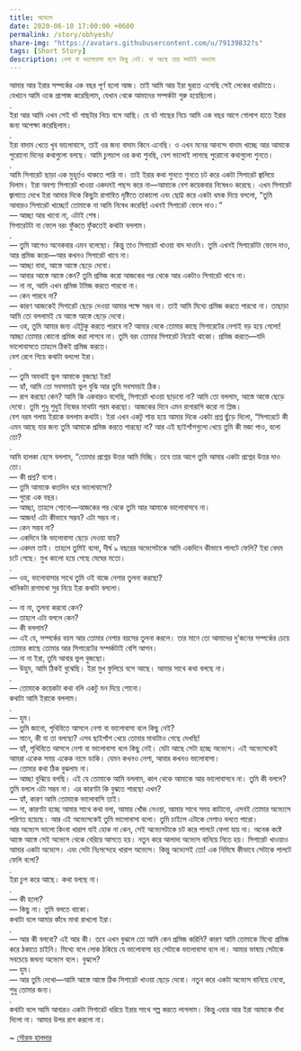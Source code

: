 ```yaml
---
title: অভ্যেস
date: 2020-06-10 17:00:00 +0600
permalink: /story/obhyesh/
share-img: "https://avatars.githubusercontent.com/u/79139832?s"
tags: [Short Story]
description: নেশা বা ভালোবাসা বলে কিছু নেই। যা আছে তার সবটাই অভ্যাস
---
```


আমার আর ইরার সম্পর্কের এক বছর পূর্ণ হলো আজ। তাই আমি আর ইরা ঘুরতে এসেছি সেই লেকের ধারটাতে। যেখানে আমি ওকে প্রপোজ করেছিলাম, যেখান থেকে আমাদের সম্পর্কটা শুরু হয়েছিলো।  
.  
ইরা আর আমি এখন সেই বট গাছটার নিচে বসে আছি। যে বট গাছের নিচে আমি এক বছর আগে গোলাপ হাতে ইরার জন্য অপেক্ষা করেছিলাম।  
.  
ইরা বাদাম খেতে খুব ভালোবাসে, তাই ওর জন্য বাদাম কিনে এনেছি। ও এখন মনের আনন্দে বাদাম খাচ্ছে আর আমাকে পুরোনো দিনের কথাগুলো বলছে। আমি চুপচাপ ওর কথা শুনছি, বেশ ভালোই লাগছে পুরোনো কথাগুলো শুনতে।  
.  
আমি সিগারেট ছাড়া এক মুহূর্তও থাকতে পারি না। তাই ইরার কথা শুনতে শুনতে চট করে একটা সিগারেট জ্বালিয়ে দিলাম। ইরা অবশ্য সিগারেট খাওয়া একদমই পছন্দ করে না—আমাকে বেশ কয়েকবার নিষেধও করেছে। এখন সিগারেট জ্বালাতে দেখে ইরা আমার দিকে কিছুটা রাগান্বিত দৃষ্টিতে তাকালো এবং ছোট্ট করে একটা ধমক দিয়ে বললো, “তুমি আবারও সিগারেট খাচ্ছো! তোমাকে না আমি নিষেধ করেছি! এখনই সিগারেট ফেলে দাও।”  
	— আচ্ছা আর খাবো না, এটাই শেষ।  
	সিগারেটটা না ফেলে বরং ফুঁকতে ফুঁকতেই কথাটা বললাম।  
.  
	— তুমি আগেও অনেকবার এমন বলেছো। কিন্তু তাও সিগারেট খাওয়া বাদ দাওনি। তুমি এখনই সিগারেটটা ফেলে দাও, আর প্রমিজ করো—আর কখনও সিগারেট খাবে না।  
	— আচ্ছা বাবা, আস্তে আস্তে ছেড়ে দেবো।  
	— আবার আস্তে আস্তে কেন? তুমি প্রমিজ করো আজকের পর থেকে আর একটাও সিগারেট খাবে না।  
	— না না, আমি এখন প্রমিজ টমিজ করতে পারবো না।  
	— কেন পারবে না?  
	— কারণ আজকেই সিগারেট ছেড়ে দেওয়া আমার পক্ষে সম্ভব না। তাই আমি মিথ্যে প্রমিজ করতে পারবো না। তাছাড়া আমি তো বললামই যে আস্তে আস্তে ছেড়ে দেবো।  
	— ওহ, তুমি আমার জন্য এইটুকু করতে পারবে না? আমার থেকে তোমার কাছে সিগারেটের নেশাই বড় হয়ে গেলো! আচ্ছা তোমার কোনো প্রমিজ করা লাগবে না। তুমি বরং তোমার সিগারেট নিয়েই থাকো। প্রমিজ করতে—যদি ভালোবাসতে তাহলে ঠিকই প্রমিজ করতে।  
	বেশ রেগে গিয়ে কথাটা বললো ইরা।  
.  
	— তুমি অযথাই ভুল আমাকে বুজছো ইরা!  
	— হ্যাঁ, আমি তো সবসময়ই ভুল বুঝি আর তুমি সবসময়ই ঠিক।  
	— রাগ করছো কেন? আমি কি একবারও বলেছি, সিগারেট খাওয়া ছাড়বো না? আমি তো বললাম, আস্তে আস্তে ছেড়ে দেবো। তুমি শুধু শুধুই নিজের মাথাটা গরম করছো। আজকের দিনে এমন রাগারাগি করো না প্লিজ।  
	বেশ নরম গলায় ইরাকে বললাম কথাটা। ইরা এখন একটু শান্ত হয়ে আমার দিকে একটা প্রশ্ন ছুঁড়ে দিলো, “সিগারেটে কী এমন আছে যার জন্য তুমি আমাকে প্রমিজ করতে পারছো না? আর এই ছাইপাঁশগুলো খেয়ে তুমি কী মজা পাও, বলো তো?  
.  
	আমি হালকা হেসে বললাম, “তোমার প্রশ্নের উত্তর আমি দিচ্ছি। তবে তার আগে তুমি আমার একটা প্রশ্নের উত্তর দাও তো।  
	— কী প্রশ্ন? বলো।  
	— তুমি আমাকে কতদিন ধরে ভালোবাসো?  
	— পুরো এক বছর।  
	— আচ্ছা, তাহলে শোনো—আজকের পর থেকে তুমি আর আমাকে ভালোবাসবে না।  
	— আজব! এটা কীভাবে সম্ভব? এটা সম্ভব না।  
	— কেন সম্ভব না?  
	— একদিনে কি ভালোবাসা ছেড়ে দেওয়া যায়?  
	— একদম তাই। তাহলে তুমিই বলো, দীর্ঘ ৯ বছরের অভ্যেসটাকে আমি একদিনে কীভাবে পালটে ফেলি?
	ইরা বেদম চটে গেছে। মুখ কালো হয়ে গেছে মেঘের মতো।  
.  
	— ওহ, ভালোবাসার সাথে তুমি ওই বাজে নেশার তুলনা করছো?  
	খানিকটা রাগমাখা সুর নিয়ে ইরা কথাটা বললো।  
.  
	— না না, তুলনা করবো কেন?  
	— তাহলে এটা বললে কেন?  
	— কী বললাম?  
	— এই যে, সম্পর্কের বয়স আর তোমার নেশার বয়সের তুলনা করলে। তার মানে তো আমাদের দু’জনের সম্পর্কের চেয়ে তোমার কাছে তোমার আর সিগারেটের সম্পর্কটাই বেশি আপন।  
	— না না ইরা, তুমি আবার ভুল বুজছো।  
	— উহুম, আমি ঠিকই বুঝেছি।
	ইরা মুখ ফুলিয়ে বসে আছে। আমার সাথে কথা বলছে না।  
.  
	— তোমাকে কয়েকটা কথা বলি একটু মন দিয়ে শোনো।  
	কথাটা আমি ইরাকে বললাম।  
.  
	— হুম।  
	— তুমি জানো, পৃথিবিতে আসলে নেশা বা ভালোবাসা বলে কিছু নেই?  
	— মানে, কী যা তা বলছো? এসব ছাইপাঁশ খেয়ে তোমার মাথাটাও গেছে দেখছি!  
	— হ্যাঁ, পৃথিবিতে আসলে নেশা বা ভালোবাসা বলে কিছু নেই। যেটা আছে সেটা হচ্ছে অভ্যেস। এই অভ্যেসকেই আমরা একেক সময় একেক নামে ডাকি। যেমন কখনও নেশা, আবার কখনও ভালোবাসা।  
	— তোমার কথা ঠিক বুঝলাম না।  
	— আচ্ছা বুঝিয়ে বলছি। এই যে তোমাকে আমি বললাম, কাল থেকে আমাকে আর ভালোবাসবে না। তুমি কী বললে? তুমি বললে এটা সম্ভব না। এর কারণটা কি বুঝতে পারছো এখন?  
	— হ্যাঁ, কারণ আমি তোমাকে ভালোবাসি তাই।  
	— না, কারণটা হচ্ছে আমার সাথে কথা বলা, আমার খোঁজ নেওয়া, আমার সাথে সময় কাটানো, এসবই তোমার অভ্যেসে পরিণত হয়েছে। আর এই অভ্যেসকেই তুমি ভালোবাসা বলো। তুমি চাইলে এটাকে নেশাও বলতে পারো।  
	আর অভ্যেস ভালো কিংবা খারাপ যাই হোক না কেন, সেই অভ্যেসটাকে চট করে পালটে ফেলা যায় না। অনেক কষ্টে আস্তে আস্তে সেই অভ্যেস থেকে বেরিয়ে আসতে হয়। নতুন করে আলাদা অভ্যেস বানিয়ে নিতে হয়। সিগারেট খাওয়াও আমার একটা অভ্যেস। এবং সেটা নিঃসন্দেহে খারাপ অভ্যেস। কিন্তু অভ্যেসই তো! এক নিমিষে কীভাবে সেটাকে পালটে ফেলি বলো?  
.  
	ইরা চুপ করে আছে। কথা বলছে না।  
.  
	— কী হলো?  
	— কিছু না। তুমি বলতে থাকো।  
	কথাটা বলে আমার কাঁধে মাথা রাখলো ইরা।  
.  
	— আর কী বলবো? এই আর কী। তবে এখন বুঝলে তো আমি কেন প্রমিজ করিনি? কারণ আমি তোমাকে মিথ্যে প্রমিজ করে ঠকাতে চাইনি। মিথ্যে বলে লোক ঠকিয়ে যে ভালোবাসা হয় সেটাকে ভালোবাসা বলে না। আমার ভাষায় সেটাকে সবচেয়ে জঘন্য অভ্যেস বলে। বুঝলে?  
	— হুম।  
	— আর তুমি দেখো—আমি আস্তে আস্তে ঠিক সিগারেট খাওয়া ছেড়ে দেবো। নতুন করে একটা অভ্যেস বানিয়ে নেবো, শুধু তোমার জন্য।  
.  
	কথাটা বলে আমি আবারও একটা সিগারেট ধরিয়ে ইরার সাথে গল্প করতে লাগলাম। কিন্তু এবার আর ইরা আমাকে বাঁধা দিলো না। আমার উপর রাগ করলো না।

~ [সৌরভ হালদার](https://facebook.com/sourobook)
